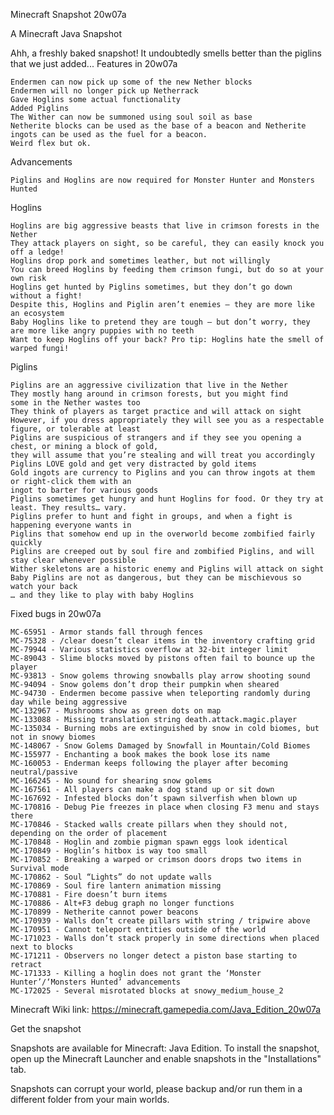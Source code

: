 
Minecraft Snapshot 20w07a

A Minecraft Java Snapshot

Ahh, a freshly baked snapshot! It undoubtedly smells better than the piglins that we just added...
Features in 20w07a

    Endermen can now pick up some of the new Nether blocks
    Endermen will no longer pick up Netherrack
    Gave Hoglins some actual functionality
    Added Piglins
    The Wither can now be summoned using soul soil as base
    Netherite blocks can be used as the base of a beacon and Netherite ingots can be used as the fuel for a beacon. 
    Weird flex but ok.

Advancements

    Piglins and Hoglins are now required for Monster Hunter and Monsters Hunted

Hoglins

    Hoglins are big aggressive beasts that live in crimson forests in the Nether
    They attack players on sight, so be careful, they can easily knock you off a ledge!
    Hoglins drop pork and sometimes leather, but not willingly
    You can breed Hoglins by feeding them crimson fungi, but do so at your own risk
    Hoglins get hunted by Piglins sometimes, but they don’t go down without a fight!
    Despite this, Hoglins and Piglin aren’t enemies – they are more like an ecosystem
    Baby Hoglins like to pretend they are tough – but don’t worry, they are more like angry puppies with no teeth
    Want to keep Hoglins off your back? Pro tip: Hoglins hate the smell of warped fungi!

Piglins

    Piglins are an aggressive civilization that live in the Nether
    They mostly hang around in crimson forests, but you might find
    some in the Nether wastes too
    They think of players as target practice and will attack on sight
    However, if you dress appropriately they will see you as a respectable figure, or tolerable at least
    Piglins are suspicious of strangers and if they see you opening a chest, or mining a block of gold,
    they will assume that you’re stealing and will treat you accordingly
    Piglins LOVE gold and get very distracted by gold items
    Gold ingots are currency to Piglins and you can throw ingots at them or right-click them with an
    ingot to barter for various goods
    Piglins sometimes get hungry and hunt Hoglins for food. Or they try at least. They results… vary.
    Piglins prefer to hunt and fight in groups, and when a fight is happening everyone wants in
    Piglins that somehow end up in the overworld become zombified fairly quickly
    Piglins are creeped out by soul fire and zombified Piglins, and will stay clear whenever possible
    Wither skeletons are a historic enemy and Piglins will attack on sight
    Baby Piglins are not as dangerous, but they can be mischievous so watch your back
    … and they like to play with baby Hoglins

Fixed bugs in 20w07a

    MC-65951 - Armor stands fall through fences
    MC-75328 - /clear doesn’t clear items in the inventory crafting grid
    MC-79944 - Various statistics overflow at 32-bit integer limit
    MC-89043 - Slime blocks moved by pistons often fail to bounce up the player
    MC-93813 - Snow golems throwing snowballs play arrow shooting sound
    MC-94094 - Snow golems don’t drop their pumpkin when sheared
    MC-94730 - Endermen become passive when teleporting randomly during day while being aggressive
    MC-132967 - Mushrooms show as green dots on map
    MC-133088 - Missing translation string death.attack.magic.player
    MC-135034 - Burning mobs are extinguished by snow in cold biomes, but not in snowy biomes
    MC-148067 - Snow Golems Damaged by Snowfall in Mountain/Cold Biomes
    MC-155977 - Enchanting a book makes the book lose its name
    MC-160053 - Enderman keeps following the player after becoming neutral/passive
    MC-166245 - No sound for shearing snow golems
    MC-167561 - All players can make a dog stand up or sit down
    MC-167692 - Infested blocks don’t spawn silverfish when blown up
    MC-170816 - Debug Pie freezes in place when closing F3 menu and stays there
    MC-170846 - Stacked walls create pillars when they should not, depending on the order of placement
    MC-170848 - Hoglin and zombie pigman spawn eggs look identical
    MC-170849 - Hoglin’s hitbox is way too small
    MC-170852 - Breaking a warped or crimson doors drops two items in Survival mode
    MC-170862 - Soul “Lights” do not update walls
    MC-170869 - Soul fire lantern animation missing
    MC-170881 - Fire doesn’t burn items
    MC-170886 - Alt+F3 debug graph no longer functions
    MC-170899 - Netherite cannot power beacons
    MC-170939 - Walls don’t create pillars with string / tripwire above
    MC-170951 - Cannot teleport entities outside of the world
    MC-171023 - Walls don’t stack properly in some directions when placed next to blocks
    MC-171211 - Observers no longer detect a piston base starting to retract
    MC-171333 - Killing a hoglin does not grant the ‘Monster Hunter’/‘Monsters Hunted’ advancements
    MC-172025 - Several misrotated blocks at snowy_medium_house_2

Minecraft Wiki link: https://minecraft.gamepedia.com/Java_Edition_20w07a

Get the snapshot

Snapshots are available for Minecraft: Java Edition. To install the snapshot, open up the Minecraft Launcher and enable snapshots in the "Installations" tab.

Snapshots can corrupt your world, please backup and/or run them in a different folder from your main worlds.
